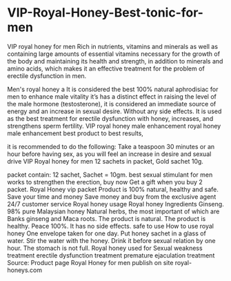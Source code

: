 # VIP-Royal-Honey-Best-tonic-for-men
VIP royal honey for men Rich in nutrients, vitamins and minerals as well as containing large amounts of essential vitamins necessary for the growth of the body and maintaining its health and strength, in addition to minerals and amino acids, which makes it an effective treatment for the problem of erectile dysfunction in men.

Men's royal honey a It is considered the best 100% natural aphrodisiac for men to enhance male vitality
it’s has a distinct effect in raising the level of the male hormone (testosterone),
it is considered an immediate source of energy and an increase in sexual desire. Without any side effects.
It is used as the best treatment for erectile dysfunction with honey, increases, and strengthens sperm fertility.
VIP royal honey male enhancement
royal honey male enhancement best product to best results,

it is recommended to do the following:
Take a teaspoon 30 minutes or an hour before having sex,
as you will feel an increase in desire and sexual drive
VIP Royal honey for men 12 sachets in packet, Gold sachet 10g.

packet contain: 12 sachet,
Sachet = 10gm.
best sexual stimulant for men
works to strengthen the erection,
buy now
Get a gift when you buy 2 packet.
Royal Honey vip packet
Product is 100% natural, healthy and safe.
Save your time and money
Save money and buy from the exclusive agent
24/7 customer service
Royal honey usage
Royal honey Ingredients
Ginseng.
98% pure Malaysian honey
Natural herbs, the most important of which are Banks ginseng and Maca roots.
The product is natural.
The product is healthy.
Peace 100%.
It has no side effects.
safe to use
How to use royal honey
One envelope taken for one day.
Put honey sachet in a glass of water.
Stir the water with the honey.
Drink it before sexual relation by one hour.
The stomach is not full.
Royal honey used for
Sexual weakness treatment
erectile dysfunction treatment
premature ejaculation treatment
Source: Product page Royal Honey for men publish on site royal-honeys.com

